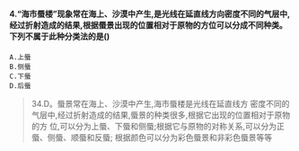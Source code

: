 #### 4.“海市蜃楼”现象常在海上、沙漠中产生,是光线在延直线方向密度不同的气层中,经过折射造成的结果,根据蜃景出现的位置相对于原物的方位可以分成不同种类。下列不属于此种分类法的是()
    A.上蜃
    B.侧蜃
    C.下蜃
    D.后蜃
>   34.D。蜃景常在海上、沙漠中产生,海市蜃楼是光线在延直线方
    密度不同的气层中,经过折射造成的结果,蜃景的种类很多,根据它出现的位置相对于原物的方
    位,可以分为上蜃、下蜃和侧蜃;根据它与原物的对称关系,可以分为正蜃、侧蜃、顺蜃和反蜃;
    根据颜色可以分为彩色蜃景和非彩色蜃景等等





















    